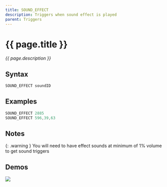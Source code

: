 ```yaml
---
title: SOUND_EFFECT
description: Triggers when sound effect is played
parent: Triggers
---
```


# {{ page.title }}

_{{ page.description }}_

## Syntax

```java
SOUND_EFFECT soundID 
```

## Examples

```java
SOUND_EFFECT 2885
SOUND_EFFECT 596,39,63
```

## Notes

{: .warning } You will need to have effect sounds at minimum of 1% volume to get sound triggers

## Demos

![](N/A)

